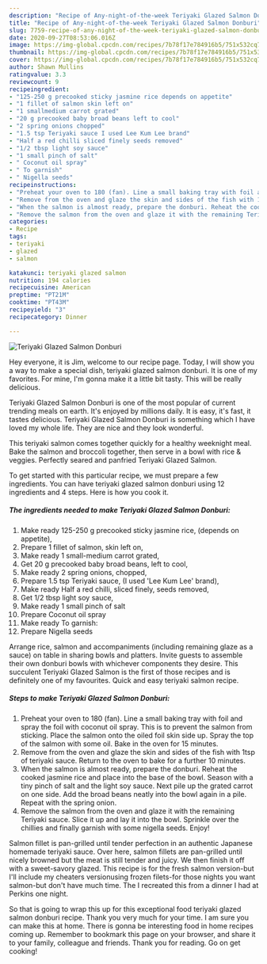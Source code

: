 ```yaml
---
description: "Recipe of Any-night-of-the-week Teriyaki Glazed Salmon Donburi"
title: "Recipe of Any-night-of-the-week Teriyaki Glazed Salmon Donburi"
slug: 7759-recipe-of-any-night-of-the-week-teriyaki-glazed-salmon-donburi
date: 2020-09-27T08:53:06.016Z
image: https://img-global.cpcdn.com/recipes/7b78f17e784916b5/751x532cq70/teriyaki-glazed-salmon-donburi-recipe-main-photo.jpg
thumbnail: https://img-global.cpcdn.com/recipes/7b78f17e784916b5/751x532cq70/teriyaki-glazed-salmon-donburi-recipe-main-photo.jpg
cover: https://img-global.cpcdn.com/recipes/7b78f17e784916b5/751x532cq70/teriyaki-glazed-salmon-donburi-recipe-main-photo.jpg
author: Shawn Mullins
ratingvalue: 3.3
reviewcount: 9
recipeingredient:
- "125-250 g precooked sticky jasmine rice depends on appetite"
- "1 fillet of salmon skin left on"
- "1 smallmedium carrot grated"
- "20 g precooked baby broad beans left to cool"
- "2 spring onions chopped"
- "1.5 tsp Teriyaki sauce I used Lee Kum Lee brand"
- "Half a red chilli sliced finely seeds removed"
- "1/2 tbsp light soy sauce"
- "1 small pinch of salt"
- " Coconut oil spray"
- " To garnish"
- " Nigella seeds"
recipeinstructions:
- "Preheat your oven to 180 (fan). Line a small baking tray with foil and spray the foil with coconut oil spray. This is to prevent the salmon from sticking. Place the salmon onto the oiled foil skin side up. Spray the top of the salmon with some oil. Bake in the oven for 15 minutes."
- "Remove from the oven and glaze the skin and sides of the fish with 1tsp of teriyaki sauce. Return to the oven to bake for a further 10 minutes."
- "When the salmon is almost ready, prepare the donburi. Reheat the cooked jasmine rice and place into the base of the bowl. Season with a tiny pinch of salt and the light soy sauce. Next pile up the grated carrot on one side. Add the broad beans neatly into the bowl again in a pile. Repeat with the spring onion."
- "Remove the salmon from the oven and glaze it with the remaining Teriyaki sauce. Slice it up and lay it into the bowl. Sprinkle over the chillies and finally garnish with some nigella seeds. Enjoy!"
categories:
- Recipe
tags:
- teriyaki
- glazed
- salmon

katakunci: teriyaki glazed salmon 
nutrition: 194 calories
recipecuisine: American
preptime: "PT21M"
cooktime: "PT43M"
recipeyield: "3"
recipecategory: Dinner

---
```



![Teriyaki Glazed Salmon Donburi](https://img-global.cpcdn.com/recipes/7b78f17e784916b5/751x532cq70/teriyaki-glazed-salmon-donburi-recipe-main-photo.jpg)

Hey everyone, it is Jim, welcome to our recipe page. Today, I will show you a way to make a special dish, teriyaki glazed salmon donburi. It is one of my favorites. For mine, I'm gonna make it a little bit tasty. This will be really delicious.

Teriyaki Glazed Salmon Donburi is one of the most popular of current trending meals on earth. It's enjoyed by millions daily. It is easy, it's fast, it tastes delicious. Teriyaki Glazed Salmon Donburi is something which I have loved my whole life. They are nice and they look wonderful.

This teriyaki salmon comes together quickly for a healthy weeknight meal. Bake the salmon and broccoli together, then serve in a bowl with rice &amp; veggies. Perfectly seared and panfried Teriyaki Glazed Salmon.


To get started with this particular recipe, we must prepare a few ingredients. You can have teriyaki glazed salmon donburi using 12 ingredients and 4 steps. Here is how you cook it.

<!--inarticleads1-->

##### The ingredients needed to make Teriyaki Glazed Salmon Donburi:

1. Make ready 125-250 g precooked sticky jasmine rice, (depends on appetite),
1. Prepare 1 fillet of salmon, skin left on,
1. Make ready 1 small-medium carrot grated,
1. Get 20 g precooked baby broad beans, left to cool,
1. Make ready 2 spring onions, chopped,
1. Prepare 1.5 tsp Teriyaki sauce, (I used &#39;Lee Kum Lee&#39; brand),
1. Make ready Half a red chilli, sliced finely, seeds removed,
1. Get 1/2 tbsp light soy sauce,
1. Make ready 1 small pinch of salt
1. Prepare  Coconut oil spray
1. Make ready  To garnish:
1. Prepare  Nigella seeds


Arrange rice, salmon and accompaniments (including remaining glaze as a sauce) on table in sharing bowls and platters. Invite guests to assemble their own donburi bowls with whichever components they desire. This succulent Teriyaki Glazed Salmon is the first of those recipes and is definitely one of my favourites. Quick and easy teriyaki salmon recipe. 

<!--inarticleads2-->

##### Steps to make Teriyaki Glazed Salmon Donburi:

1. Preheat your oven to 180 (fan). Line a small baking tray with foil and spray the foil with coconut oil spray. This is to prevent the salmon from sticking. Place the salmon onto the oiled foil skin side up. Spray the top of the salmon with some oil. Bake in the oven for 15 minutes.
1. Remove from the oven and glaze the skin and sides of the fish with 1tsp of teriyaki sauce. Return to the oven to bake for a further 10 minutes.
1. When the salmon is almost ready, prepare the donburi. Reheat the cooked jasmine rice and place into the base of the bowl. Season with a tiny pinch of salt and the light soy sauce. Next pile up the grated carrot on one side. Add the broad beans neatly into the bowl again in a pile. Repeat with the spring onion.
1. Remove the salmon from the oven and glaze it with the remaining Teriyaki sauce. Slice it up and lay it into the bowl. Sprinkle over the chillies and finally garnish with some nigella seeds. Enjoy!


Salmon fillet is pan-grilled until tender perfection in an authentic Japanese homemade teriyaki sauce. Over here, salmon fillets are pan-grilled until nicely browned but the meat is still tender and juicy. We then finish it off with a sweet-savory glazed. This recipe is for the fresh salmon version-but I&#39;ll include my cheaters versionusing frozen filets-for those nights you want salmon-but don&#39;t have much time. The I recreated this from a dinner I had at Perkins one night. 

So that is going to wrap this up for this exceptional food teriyaki glazed salmon donburi recipe. Thank you very much for your time. I am sure you can make this at home. There is gonna be interesting food in home recipes coming up. Remember to bookmark this page on your browser, and share it to your family, colleague and friends. Thank you for reading. Go on get cooking!
